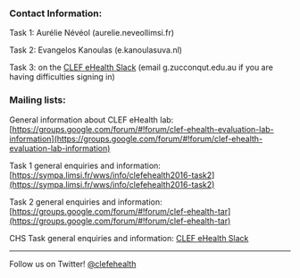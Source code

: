 ### Contact Information: 

Task 1: Aurélie Névéol (aurelie.neveol<AT>limsi.fr)
  
Task 2: Evangelos Kanoulas (e.kanoulas<AT>uva.nl)
  
Task 3: on the [CLEF eHealth Slack](clefehealth.slack.com) (email g.zuccon<AT>qut.edu.au if you are having difficulties signing in)


### Mailing lists: 

General information about CLEF eHealth lab: [https://groups.google.com/forum/#!forum/clef-ehealth-evaluation-lab-information](https://groups.google.com/forum/#!forum/clef-ehealth-evaluation-lab-information)

Task 1 general enquiries and information: [https://sympa.limsi.fr/wws/info/clefehealth2016-task2](https://sympa.limsi.fr/wws/info/clefehealth2016-task2)

Task 2 general enquiries and information: [https://groups.google.com/forum/#!forum/clef-ehealth-tar](https://groups.google.com/forum/#!forum/clef-ehealth-tar)  

CHS Task general enquiries and information: [CLEF eHealth Slack](clefehealth.slack.com)

------------------------------------

Follow us on Twitter! [@clefehealth](https://twitter.com/clefehealth)
